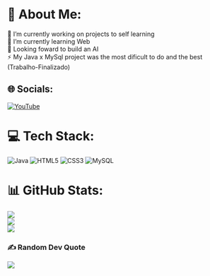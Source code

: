 # 💫 About Me:
🔭 I’m currently working on projects to self learning<br>🌱 I’m currently learning Web<br>💬 Looking foward to build an AI<br>⚡ My Java x MySql project was the most dificult to do and the best (Trabalho-Finalizado)


## 🌐 Socials:
[![YouTube](https://img.shields.io/badge/YouTube-%23FF0000.svg?logo=YouTube&logoColor=white)]([https://youtube.com/@nichbrosa]) 

# 💻 Tech Stack:
![Java](https://img.shields.io/badge/java-%23ED8B00.svg?style=for-the-badge&logo=java&logoColor=white) ![HTML5](https://img.shields.io/badge/html5-%23E34F26.svg?style=for-the-badge&logo=html5&logoColor=white) ![CSS3](https://img.shields.io/badge/css3-%231572B6.svg?style=for-the-badge&logo=css3&logoColor=white) ![MySQL](https://img.shields.io/badge/mysql-%2300f.svg?style=for-the-badge&logo=mysql&logoColor=white)
# 📊 GitHub Stats:
![](https://github-readme-stats.vercel.app/api?username=nichbrosa&theme=dark&hide_border=false&include_all_commits=false&count_private=false)<br/>
![](https://github-readme-streak-stats.herokuapp.com/?user=nichbrosa&theme=dark&hide_border=false)<br/>
![](https://github-readme-stats.vercel.app/api/top-langs/?username=nichbrosa&theme=dark&hide_border=false&include_all_commits=false&count_private=false&layout=compact)

### ✍️ Random Dev Quote
![](https://quotes-github-readme.vercel.app/api?type=horizontal&theme=radical)

<!-- Proudly created with GPRM ( https://gprm.itsvg.in ) -->
